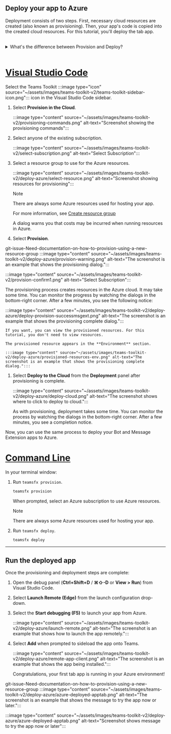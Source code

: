 ## Deploy your app to Azure

Deployment consists of two steps.  First, necessary cloud resources are created (also known as provisioning). Then, your app's code is copied into the created cloud resources. For this tutorial, you'll deploy the tab app.
<br>
<br>
<details>
<summary>What's the difference between Provision and Deploy?</summary>
<br>
The <b>Provision</b> step creates resources in Azure and Microsoft 365 for your app, but no code (HTML, CSS, JavaScript, etc.) is copied to the resources. The <b>Deploy</b> step copies the code for your app to the resources you created during the provision step. It's common to deploy multiple times without provisioning new resources. Since the provision step can take some time to complete, it's separate from the deployment step.
</details>
<br>

# [Visual Studio Code](#tab/vscode)

Select the Teams Toolkit :::image type="icon" source="~/assets/images/teams-toolkit-v2/teams-toolkit-sidebar-icon.png"::: icon in the Visual Studio Code sidebar.

1. Select **Provision in the Cloud**.

   :::image type="content" source="~/assets/images/teams-toolkit-v2/provisioning-commands.png" alt-text="Screenshot showing the provisioning commands":::

1. Select anyone of the existing subscription.

   :::image type="content" source="~/assets/images/teams-toolkit-v2/select-subscription.png" alt-text="Select Subscription":::

1. Select a resource group to use for the Azure resources.

    :::image type="content" source="~/assets/images/teams-toolkit-v2/deploy-azure/select-resource.png" alt-text="Screenshot showing resources for provisioning":::

   > [!NOTE]
   > There are always some Azure resources used for hosting your app.
   >
   >For more information, see [Create resource group](/azure/azure-resource-manager/management/manage-resource-groups-portal?branch=pr-en-us-6602)

    A dialog warns you that costs may be incurred when running resources in Azure.

1. Select **Provision**.

 git-issue-Need-documentation-on-how-to-provision-using-a-new-resource-group
   :::image type="content" source="~/assets/images/teams-toolkit-v2/deploy-azure/provision-warning.png" alt-text="The screenshot is an example that shows the provisioning dialog.":::

   :::image type="content" source="~/assets/images/teams-toolkit-v2/provision-confirm1.png" alt-text="Select Subscription":::

   The provisioning process creates resources in the Azure cloud. It may take some time. You can monitor the progress by watching the dialogs in the bottom-right corner. After a few minutes, you see the following notice:

   :::image type="content" source="~/assets/images/teams-toolkit-v2/deploy-azure/deploy-provision-successmsgext.png" alt-text="The screenshot is an example that shows the provisioning complete dialog.":::

    If you want, you can view the provisioned resources. For this tutorial, you don't need to view resources.

    The provisioned resource appears in the **Environment** section.

    :::image type="content" source="~/assets/images/teams-toolkit-v2/deploy-azure/provisioned-resources-env.png" alt-text="The screenshot is an example that shows the provisioning complete dialog.":::

1. Select **Deploy to the Cloud** from the **Deployment** panel after provisioning is complete.

   :::image type="content" source="~/assets/images/teams-toolkit-v2/deploy-azure/deploy-cloud.png" alt-text="The screenshot shows where to click to deploy to cloud.":::

   As with provisioning, deployment takes some time. You can monitor the process by watching the dialogs in the bottom-right corner. After a few minutes, you see a completion notice.

Now, you can use the same process to deploy your Bot and Message Extension apps to Azure.

# [Command Line](#tab/cli)

In your terminal window:

1. Run `teamsfx provision`.

   ``` bash
   teamsfx provision
   ```

   When prompted, select an Azure subscription to use Azure resources.

   > [!NOTE]
   > There are always some Azure resources used for hosting your app.

1. Run `teamsfx deploy`.

   ``` bash
   teamsfx deploy
   ```

---

## Run the deployed app

Once the provisioning and deployment steps are complete:

1. Open the debug panel (**Ctrl+Shift+D** / **⌘⇧-D** or **View > Run**) from Visual Studio Code.
1. Select **Launch Remote (Edge)** from the launch configuration drop-down.
1. Select the **Start debugging (F5)** to launch your app from Azure.

   :::image type="content" source="~/assets/images/teams-toolkit-v2/deploy-azure/launch-remote.png" alt-text="The screenshot is an example that shows how to launch the app remotely.":::

1. Select **Add** when prompted to sideload the app onto Teams.

   :::image type="content" source="~/assets/images/teams-toolkit-v2/deploy-azure/remote-app-client.png" alt-text="The screenshot is an example that shows the app being installed.":::

    Congratulations, your first tab app is running in your Azure environment!

git-issue-Need-documentation-on-how-to-provision-using-a-new-resource-group
   :::image type="content" source="~/assets/images/teams-toolkit-v2/deploy-azure/azure-deployed-apptab.png" alt-text="The screenshot is an example that shows the message to try the app now or later.":::

   :::image type="content" source="~/assets/images/teams-toolkit-v2/deploy-azure/azure-deployed-apptab.png" alt-text="Screenshot shows message to try the app now or later":::

